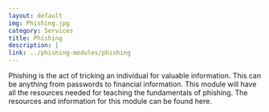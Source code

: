 ```yaml
---
layout: default
img: Phishing.jpg
category: Services
title: Phishing
description: |
link: ../phishing-modules/phishing
---
```

Phishing is the act of tricking an individual for valuable information. This can be anything from passwords to financial information. This module will have all the resources needed for teaching the fundamentals of phishing. The resources and information for this module can be found here.
